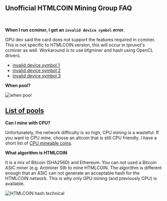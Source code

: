 ## Unofficial HTMLCOIN Mining Group FAQ
<br>

**When I run ccminer, I get an `invalid device symbol` error.**

GPU dev said the card does not support the features required in ccminer. This is not specific to HTMLCOIN version, this will occur in tpruvot's ccminer as well. Workaround is to use bfgminer and hash using OpenCL drivers.

- [invalid device symbol 1](./images/invalid-device-symbol-1.jpg)
- [invalid device symbol 2](./images/invalid-device-symbol-2.jpg)
- [invalid device symbol 3](./images/invalid-device-symbol-3.jpg)

**When pool?**

![when pool](./images/when-pool.jpg)

## [List of pools](./pool.md)

**Can I mine with CPU?**

Unfortunately, the network difficulty is so high, CPU mining is a wasteful. If you want to CPU mine, choose an altcoin that is still CPU friendly. I have a short list of [CPU mineable coins](https://twitter.com/sunk818/lists/best-coin-to-mine-in-2019). 

**What algorithm is HTMLCOIN**

It is a mix of Bitcoin (SHA256D) and Ethereum. You can not used a Bitcoin ASIC miner (e.g. Antminer S9) to mine HTMLCOIN. The algorithm is different enough that an ASIC can not generate an acceptable hash for the HTMLCOIN network. This is why only GPU mining (and previously CPU) is available. 

 ![HTMLCOIN hash technical ](./images/htmlcoin-hash-technical.jpg)
